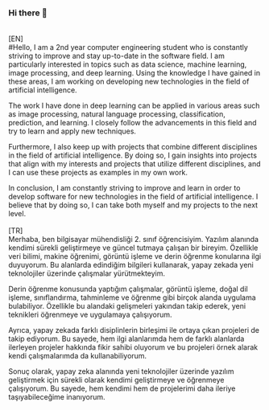 ### Hi there 👋
<br>
[EN]
<br>
#Hello, 
I am a 2nd year computer engineering student who is constantly striving to improve and stay up-to-date in the software field. I am particularly interested in topics such as data science, machine learning, image processing, and deep learning. Using the knowledge I have gained in these areas, I am working on developing new technologies in the field of artificial intelligence.

The work I have done in deep learning can be applied in various areas such as image processing, natural language processing, classification, prediction, and learning. I closely follow the advancements in this field and try to learn and apply new techniques.

Furthermore, I also keep up with projects that combine different disciplines in the field of artificial intelligence. By doing so, I gain insights into projects that align with my interests and projects that utilize different disciplines, and I can use these projects as examples in my own work.

In conclusion, I am constantly striving to improve and learn in order to develop software for new technologies in the field of artificial intelligence. I believe that by doing so, I can take both myself and my projects to the next level.
<br>
<br>
[TR]
<br>
Merhaba, ben  bilgisayar mühendisliği 2. sınıf öğrencisiyim. Yazılım alanında kendimi sürekli geliştirmeye ve güncel tutmaya çalışan bir bireyim. Özellikle veri bilimi, makine öğrenimi, görüntü işleme ve derin öğrenme konularına ilgi duyuyorum. Bu alanlarda edindiğim bilgileri kullanarak, yapay zekada yeni teknolojiler üzerinde çalışmalar yürütmekteyim.

Derin öğrenme konusunda yaptığım çalışmalar, görüntü işleme, doğal dil işleme, sınıflandırma, tahminleme ve öğrenme gibi birçok alanda uygulama bulabiliyor. Özellikle bu alandaki gelişmeleri yakından takip ederek, yeni teknikleri öğrenmeye ve uygulamaya çalışıyorum.

Ayrıca, yapay zekada farklı disiplinlerin birleşimi ile ortaya çıkan projeleri de takip ediyorum. Bu sayede, hem ilgi alanlarımda hem de farklı alanlarda ilerleyen projeler hakkında fikir sahibi oluyorum ve bu projeleri örnek alarak kendi çalışmalarımda da kullanabiliyorum.

Sonuç olarak, yapay zeka alanında yeni teknolojiler üzerinde yazılım geliştirmek için sürekli olarak kendimi geliştirmeye ve öğrenmeye çalışıyorum. Bu sayede, hem kendimi hem de projelerimi daha ileriye taşıyabileceğime inanıyorum.
<!--
**sumeyyerginoz/sumeyyerginoz** is a ✨ _special_ ✨ repository because its `README.md` (this file) appears on your GitHub profile.

Here are some ideas to get you started:

- 🔭 I’m currently working on ...
- 🌱 I’m currently learning ...
- 👯 I’m looking to collaborate on ...
- 🤔 I’m looking for help with ...
- 💬 Ask me about ...
- 📫 How to reach me: ...
- 😄 Pronouns: ...
- ⚡ Fun fact: ...
-->
